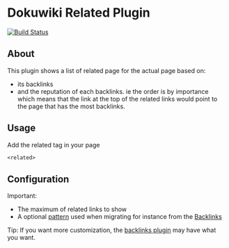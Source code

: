 # Dokuwiki Related Plugin 

[![Build Status](https://travis-ci.org/gerardnico/dokuwiki-plugin-related.svg?branch=master)](https://travis-ci.org/gerardnico/dokuwiki-plugin-related)


## About

This plugin shows a list of related page for the actual page based on:

  * its backlinks  
  * and the reputation of each backlinks. ie the order is by importance which means that the link at the top of the related links would point
to the page that has the most backlinks.

## Usage

Add the related tag in your page

```txt
<related>
```
## Configuration

Important:

  * The maximum of related links to show
  * A optional [pattern](https://www.dokuwiki.org/devel:syntax_plugins#patterns) used when migrating for instance from the [Backlinks](https://www.dokuwiki.org/plugin:backlinks) 

Tip: If you want more customization, the [backlinks plugin](https://www.dokuwiki.org/plugin:backlinks) may have what you want.







